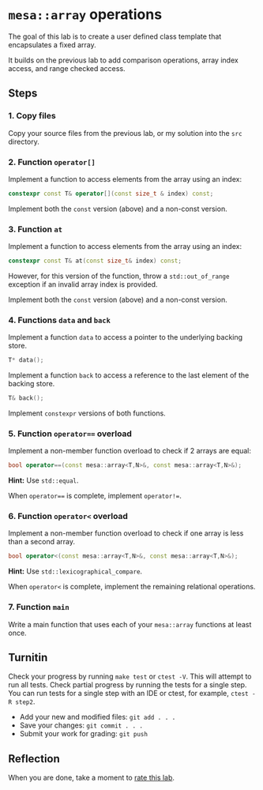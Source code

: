 # `mesa::array` operations

The goal of this lab is to create a user defined
class template that encapsulates a fixed array.

It builds on the previous lab to add comparison operations,
array index access, and range checked access.

## Steps

### 1. Copy files
Copy your source files from the previous lab,
or my solution into the `src` directory.

### 2. Function `operator[]`
Implement a function to access elements from the array using an index:

```cpp
constexpr const T& operator[](const size_t & index) const;
```

Implement both the `const` version (above) and a non-const version.

### 3. Function `at`
Implement a function to access elements from the array using an index:

```cpp
constexpr const T& at(const size_t& index) const;
```

However, for this version of the function,
throw a `std::out_of_range` exception if an invalid array index is provided. 

Implement both the `const` version (above) and a non-const version.

### 4. Functions `data` and `back`
Implement a function `data` to access a pointer to the underlying backing store.

```cpp
T* data();
```
Implement a function `back` to access a reference to the last element
of the backing store.

```cpp
T& back();
```
Implement `constexpr` versions of both functions.

### 5. Function `operator==` overload
Implement a non-member function overload to check if 2 arrays are equal:

```cpp
bool operator==(const mesa::array<T,N>&, const mesa::array<T,N>&);
```

**Hint:** Use `std::equal`.

When `operator==` is complete, implement `operator!=`.

### 6. Function `operator<` overload
Implement a non-member function overload to check if one array is less than
a second array.

```cpp
bool operator<(const mesa::array<T,N>&, const mesa::array<T,N>&);
```

**Hint:** Use `std::lexicographical_compare`.

When `operator<` is complete, implement the remaining relational operations.


### 7. Function `main`
Write a main function that uses each of your `mesa::array` functions at least once.

## Turnitin
Check your progress by running `make test` or `ctest -V`.
This will attempt to run all tests.
Check partial progress by running the tests for a single step.
You can run tests for a single step with an IDE or ctest,
for example, `ctest -R step2`.

- Add your new and modified files: `git add . . . `
- Save your changes: `git commit . . . `
- Submit your work for grading: `git push`

## Reflection
When you are done, take a moment to 
[rate this lab](https://forms.gle/kBxc5CXtmwktNzTD7).
